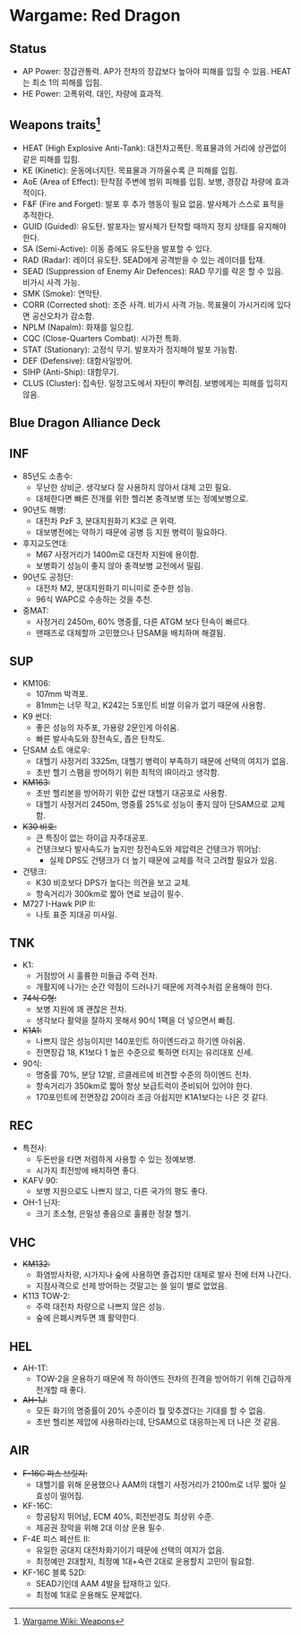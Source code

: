 # Wargame: Red Dragon

## Status

* AP Power: 장갑관통력. AP가 전차의 장갑보다 높아야 피해를 입힐 수 있음. HEAT는 최소 1의 피해를 입힘. 
* HE Power: 고폭위력. 대인, 차량에 효과적.

## Weapons traits[^weapons-traits]

* HEAT (High Explosive Anti-Tank): 대전차고폭탄. 목표물과의 거리에 상관없이 같은 피해를 입힘.
* KE (Kinetic): 운동에너지탄. 목표물과 가까울수록 큰 피해를 입힘.
* AoE (Area of Effect): 탄착점 주변에 범위 피해를 입힘. 보병, 경장갑 차량에 효과적이다.
* F&F (Fire and Forget): 발포 후 추가 행동이 필요 없음. 발사체가 스스로 표적을 추적한다.
* GUID (Guided): 유도탄. 발포자는 발사체가 탄착할 때까지 정지 상태를 유지해야 한다.
* SA (Semi-Active): 이동 중에도 유도탄을 발포할 수 있다.
* RAD (Radar): 레이더 유도탄. SEAD에게 공격받을 수 있는 레이더를 탑재.
* SEAD (Suppression of Enemy Air Defences): RAD 무기를 락온 할 수 있음. 비가시 사격 가능.
* SMK (Smoke): 연막탄.
* CORR (Corrected shot): 조준 사격. 비가시 사격 가능. 목표물이 가시거리에 있다면 공산오차가 감소함.
* NPLM (Napalm): 화재를 일으킴.
* CQC (Close-Quarters Combat): 시가전 특화.
* STAT (Stationary): 고정식 무기. 발포자가 정지해야 발포 가능함.
* DEF (Defensive): 대함사일방어.
* SIHP (Anti-Ship): 대함무기.
* CLUS (Cluster): 집속탄. 일정고도에서 자탄이 뿌려짐. 보병에게는 피해를 입히지 않음.

## Blue Dragon Alliance Deck

## INF

* 85년도 소총수:
  * 무난한 상비군. 생각보다 잘 사용하지 않아서 대체 고민 필요.
  * 대체한다면 빠른 전개를 위한 헬리본 충격보병 또는 정예보병으로.
* 90년도 해병:
  * 대전차 PzF 3, 분대지원화기 K3로 큰 위력.
  * 대보병전에는 약하기 때문에 공병 등 지원 병력이 필요하다.
* 후지교도연대:
  * M67 사정거리가 1400m로 대전차 지원에 용이함.
  * 보병화기 성능이 좋지 않아 충격보병 교전에서 밀림.
* 90년도 공정단:
  * 대전차 M2, 분대지원화기 미니미로 준수한 성능.
  * 96식 WAPC로 수송하는 것을 추천.
* 중MAT:
  * 사정거리 2450m, 60% 명중률, 다른 ATGM 보다 탄속이 빠르다.
  * 맨패즈로 대체할까 고민했으나 단SAM을 배치하며 해결됨.

## SUP

* KM106:
  * 107mm 박격포.
  * 81mm는 너무 작고, K242는 5포인트 비쌀 이유가 없기 때문에 사용함.
* K9 썬더:
  * 좋은 성능의 자주포, 가용량 2문인게 아쉬움.
  * 빠른 발사속도와 장전속도, 좁은 탄착도.
* 단SAM 쇼트 애로우:
  * 대헬기 사정거리 3325m, 대헬기 병력이 부족하기 때문에 선택의 여지가 없음.
  * 초반 헬기 스팸을 방어하기 위한 최적의 IR이라고 생각함.
* ~~KM163:~~
  * 초반 헬리본을 방어하기 위한 값싼 대헬기 대공포로 사용함.
  * 대헬기 사정거리 2450m, 명중률 25%로 성능이 좋지 않아 단SAM으로 교체함.
* ~~K30 비호:~~
  * 큰 특징이 없는 하이급 자주대공포.
  * 건탱크보다 발사속도가 높지만 장전속도와 제압력은 건탱크가 뛰어남:
    * 실제 DPS도 건탱크가 더 높기 때문에 교체를 적극 고려할 필요가 있음. 
* 건탱크:
  * K30 비호보다 DPS가 높다는 의견을 보고 교체.
  * 항속거리가 300km로 짧아 연료 보급이 필수.
* M727 I-Hawk PIP II:
  * 나토 표준 지대공 미사일.

## TNK

* K1:
  * 거점방어 시 훌륭한 미들급 주력 전차.
  * 개활지에 나가는 순간 약점이 드러나기 때문에 저격수처럼 운용해야 한다. 
* ~~74식 G형:~~
  * 보병 지원에 꽤 괜찮은 전차.
  * 생각보다 활약을 잘하지 못해서 90식 1팩을 더 넣으면서 빠짐.
* ~~K1A1:~~
  * 나쁘지 않은 성능이지만 140포인트 하이엔드라고 하기엔 아쉬움.
  * 전면장갑 18, K1보다 1 높은 수준으로 툭하면 터지는 유리대포 신세.
* 90식:
  * 명중률 70%, 분당 12발, 르클레르에 비견할 수준의 하이엔드 전차.
  * 항속거리가 350km로 짧아 항상 보급트럭이 준비되어 있어야 한다.
  * 170포인트에 전면장갑 20이라 조금 아쉽지만 K1A1보다는 나은 것 같다.

## REC

* 특전사:
  * 두돈반을 타면 저렴하게 사용할 수 있는 정예보병.
  * 시가지 최전방에 배치하면 좋다.
* KAFV 90:
  * 보병 지원으로도 나쁘지 않고, 다른 국가의 평도 좋다.
* OH-1 닌자:
  * 크기 초소형, 은밀성 좋음으로 훌륭한 정찰 헬기.

## VHC

* ~~KM132:~~
  * 화염방사차량, 시가지나 숲에 사용하면 즐겁지만 대체로 발사 전에 터져 나간다.
  * 지점사격으로 선제 방어하는 것말고는 쓸 일이 별로 없었음.
* K113 TOW-2:
  * 주력 대전차 차량으로 나쁘지 않은 성능.
  * 숲에 은폐시켜두면 꽤 활약한다.

## HEL

* AH-1T:
  * TOW-2을 운용하기 때문에 적 하이엔드 전차의 진격을 방어하기 위해 긴급하게 전개할 때 좋다.
* ~~AH-1J:~~
  * 모든 화기의 명중률이 20% 수준이라 뭘 맞추겠다는 기대를 할 수 없음.
  * 초반 헬리본 제압에 사용하라는데, 단SAM으로 대응하는게 더 나은 것 같음.

## AIR

* ~~F-16C 피스 브릿지:~~
  * 대헬기를 위해 운용했으나 AAM의 대헬기 사정거리가 2100m로 너무 짧아 실효성이 떨어짐.
* KF-16C:
  * 항공탐지 뛰어남, ECM 40%, 회전반경도 최상위 수준.
  * 제공권 장악을 위해 2대 이상 운용 필수.
* F-4E 피스 페산트 II:
  * 유일한 공대지 대전차화기이기 때문에 선택의 여지가 없음.
  * 최정예만 2대할지, 최정예 1대+숙련 2대로 운용할지 고민이 필요함.
* KF-16C 블록 52D:
  * SEAD기인데 AAM 4발을 탑재하고 있다.
  * 최정예 1대로 운용해도 문제없다.

[^weapons-traits]: [Wargame Wiki: Weapons](https://wargame.fandom.com/wiki/Weapons)
